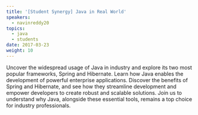 ```yaml
---
title: '[Student Synergy] Java in Real World'
speakers:
  - navinreddy20
topics:
  - java
  - students
date: 2017-03-23
weight: 10
---
```


Uncover the widespread usage of Java in industry and explore its two most popular frameworks, Spring and Hibernate. Learn how Java enables the development of powerful enterprise applications. Discover the benefits of Spring and Hibernate, and see how they streamline development and empower developers to create robust and scalable solutions. Join us to understand why Java, alongside these essential tools, remains a top choice for industry professionals.